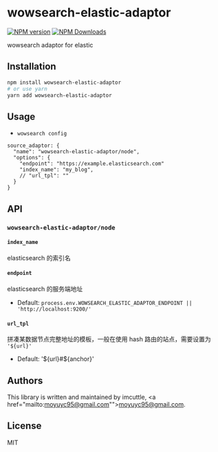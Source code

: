 # wowsearch-elastic-adaptor

[![NPM version](https://img.shields.io/npm/v/wowsearch-elastic-adaptor.svg?style=flat-square)](https://www.npmjs.com/package/wowsearch-elastic-adaptor)
[![NPM Downloads](https://img.shields.io/npm/dm/wowsearch-elastic-adaptor.svg?style=flat-square&maxAge=43200)](https://www.npmjs.com/package/wowsearch-elastic-adaptor)

wowsearch adaptor for elastic

## Installation

```bash
npm install wowsearch-elastic-adaptor
# or use yarn
yarn add wowsearch-elastic-adaptor
```

## Usage

- `wowsearch config`

```text
source_adaptor: {
  "name": "wowsearch-elastic-adaptor/node",
  "options": {
    "endpoint": "https://example.elasticsearch.com"
    "index_name": "my_blog",
    // "url_tpl": ""
  }
}
```

## API

### `wowsearch-elastic-adaptor/node`

#### `index_name`

elasticsearch 的索引名

#### `endpoint`

elasticsearch 的服务端地址

- Default: `process.env.WOWSEARCH_ELASTIC_ADAPTOR_ENDPOINT || 'http://localhost:9200/'`

#### `url_tpl`

拼凑某数据节点完整地址的模板，一般在使用 hash 路由的站点，需要设置为 `'${url}'`

- Default: '${url}#${anchor}'

## Authors

This library is written and maintained by imcuttle, <a href="mailto:moyuyc95@gmail.com"">moyuyc95@gmail.com</a>.

## License

MIT
